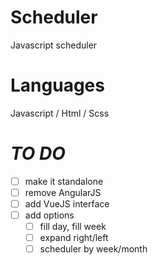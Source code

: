 # Scheduler
Javascript scheduler

# Languages
Javascript / Html / Scss

# *TO DO*
- [ ] make it standalone
- [ ] remove AngularJS
- [ ] add VueJS interface
- [ ] add options
  - [ ] fill day, fill week
  - [ ] expand right/left
  - [ ] scheduler by week/month
